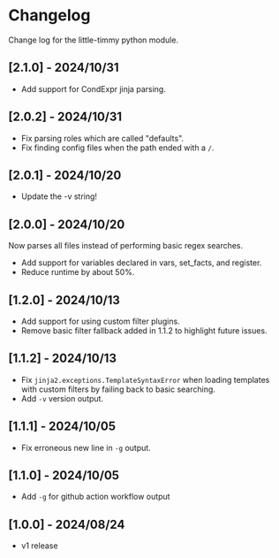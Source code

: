 # Changelog

Change log for the little-timmy python module.

## [2.1.0] - 2024/10/31

- Add support for CondExpr jinja parsing.

## [2.0.2] - 2024/10/31

- Fix parsing roles which are called "defaults".
- Fix finding config files when the path ended with a `/`.

## [2.0.1] - 2024/10/20

- Update the -v string!

## [2.0.0] - 2024/10/20

Now parses all files instead of performing basic regex searches.

- Add support for variables declared in vars, set_facts, and register.
- Reduce runtime by about 50%.

## [1.2.0] - 2024/10/13

- Add support for using custom filter plugins.
- Remove basic filter fallback added in 1.1.2 to highlight future issues.

## [1.1.2] - 2024/10/13

- Fix `jinja2.exceptions.TemplateSyntaxError` when loading templates with custom filters by failing back to basic searching.
- Add `-v` version output.

## [1.1.1] - 2024/10/05

- Fix erroneous new line in `-g` output.

## [1.1.0] - 2024/10/05

- Add `-g` for github action workflow output

## [1.0.0] - 2024/08/24

- v1 release
